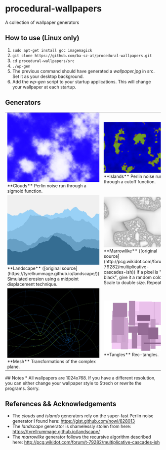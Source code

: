 # procedural-wallpapers
A collection of wallpaper generators

## How to use (Linux only)
1. `sudo apt-get install gcc imagemagick`
1. `git clone https://github.com/ba-sz-at/procedural-wallpapers.git`
1. `cd procedural-wallpapers/src`
1. `./wp-gen`
1. The previous command should have generated a *wallpaper.jpg* in src. Set it as your desktop background.
1. Add the *wp-gen* script to your startup applications. This will change your wallpaper at each startup.

## Generators

<table>
<tr>
	<td>
		<img src="examples/clouds.jpg" width="400">
		**Clouds**
		Perlin noise run through a sigmoid function.
	</td>
	<td>
		<img src="examples/islands.jpg" width="400">
		**Islands**
		Perlin noise run through a cutoff function.
	</td>
</tr>
<tr>
	<td>
		<img src="examples/landscape.jpg" width="400">
		**Landscape** ([original source](https://tyrellrummage.github.io/landscape/))
		Simulated erosion using a midpoint displacement technique.
	</td>
	<td>
		<img src="examples/marrowlike.jpg" width="400">
		**Marrowlike** ([original source](http://pcg.wikidot.com/forum/t-79282/multiplicative-cascades-ish))
		If a pixel is "too black", give it a random color. Scale to double size. Repeat.
	</td>
</tr>
<tr>
	<td>
		<img src="examples/mesh.jpg" width="400">
		**Mesh**
		Transformations of the complex plane.
	</td>
	<td>
		<img src="examples/tangles.jpg" width="400">
		**Tangles**
		Rec-tangles.
	</td>
</tr>
</table>
## Notes
* All wallpapers are 1024x768. If you have a different resolution, you can either change your wallpaper style to Strech or rewrite the programs. Sorry.

## References && Acknowledgements
* The *clouds* and *islands* generators rely on the super-fast Perlin noise generator I found here: https://gist.github.com/nowl/828013
* The *landscape* generator is shamelessly stolen from here: https://tyrellrummage.github.io/landscape/
* The *marrowlike* generator follows the recursive algorithm described here: http://pcg.wikidot.com/forum/t-79282/multiplicative-cascades-ish